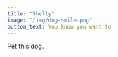```yaml
---
title: "Shelly"
image: "/img/dog-smile.png"
button_text: You know you want to
---
```


Pet this dog.
